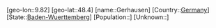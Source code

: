 ﻿---
location: [48.4,9.82]
type: City
tags:
- geo/City


SpocWebEntityId: 30424
isDeleted: false
confidential: public

---
[geo-lon::9.82]
[geo-lat::48.4]
[name::Gerhausen]
[Country::[Germany](geo/Continent/Europe/Germany.md)]
[State::[Baden-Wuerttemberg](geo/Continent/Europe/Germany/Baden-Wuerttemberg.md)]
[Population::]
[Unknown::]

